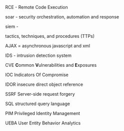 
RCE - Remote Code Execution

soar - security orchestration, automation and response

siem - 

tactics, techniques, and procedures (TTPs)

AJAX = asynchronous javascript and xml

IDS - intrusion detection system

CVE **C**ommon **V**ulnerabilities and **E**xposures

IOC Indicators Of Compromise

IDOR insecure direct object reference

SSRF Server-side request forgery

SQL structured query language

PIM Privileged Identity Management

UEBA User Entity Behavior Analytics

